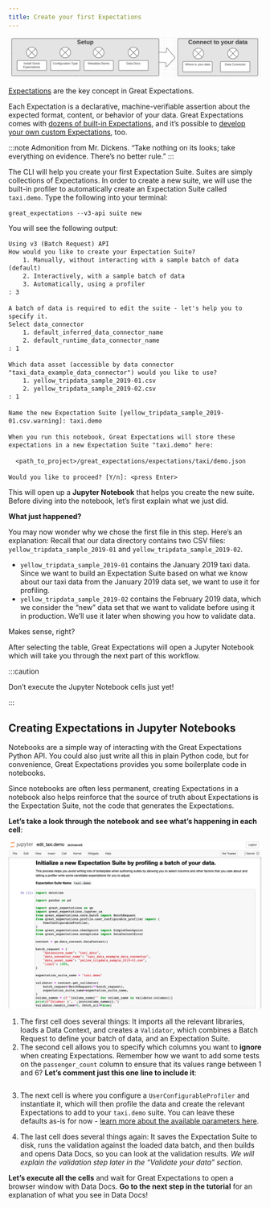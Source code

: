 ```yaml
---
title: Create your first Expectations
---
```

![minimap](../../images/minimap.png)

[Expectations](/docs/reference/expectations/expectations) are the key concept in Great Expectations.

Each Expectation is a declarative, machine-verifiable assertion about the expected format, content, or behavior of your data. Great Expectations comes with [dozens of built-in Expectations](/docs/reference/glossary_of_expectations), and it’s possible to [develop your own custom Expectations](/docs/guides/expectations/creating_custom_expectations/how_to_create_custom_expectations), too.

:::note Admonition from Mr. Dickens.
  “Take nothing on its looks; take everything on evidence. There’s no better rule.”
:::

The CLI will help you create your first Expectation Suite. Suites are simply collections of Expectations. In order to create a new suite, we will use the built-in profiler to automatically create an Expectation Suite called `taxi.demo`. Type the following into your terminal:

```console
great_expectations --v3-api suite new
```

You will see the following output:

```console
Using v3 (Batch Request) API
How would you like to create your Expectation Suite?
    1. Manually, without interacting with a sample batch of data (default)
    2. Interactively, with a sample batch of data
    3. Automatically, using a profiler
: 3

A batch of data is required to edit the suite - let's help you to specify it.
Select data_connector
    1. default_inferred_data_connector_name
    2. default_runtime_data_connector_name
: 1

Which data asset (accessible by data connector "taxi_data_example_data_connector") would you like to use?
    1. yellow_tripdata_sample_2019-01.csv
    2. yellow_tripdata_sample_2019-02.csv
: 1

Name the new Expectation Suite [yellow_tripdata_sample_2019-01.csv.warning]: taxi.demo

When you run this notebook, Great Expectations will store these expectations in a new Expectation Suite "taxi.demo" here:

  <path_to_project>/great_expectations/expectations/taxi/demo.json

Would you like to proceed? [Y/n]: <press Enter>
```

This will open up a **Jupyter Notebook** that helps you create the new suite. Before diving into the notebook, let’s first explain what we just did.

**What just happened?**

You may now wonder why we chose the first file in this step. Here’s an explanation: Recall that our data directory contains two CSV files: `yellow_tripdata_sample_2019-01` and `yellow_tripdata_sample_2019-02`.

  - `yellow_tripdata_sample_2019-01` contains the January 2019 taxi data. Since we want to build an Expectation Suite based on what we know about our taxi data from the January 2019 data set, we want to use it for profiling.
  - `yellow_tripdata_sample_2019-02` contains the February 2019 data, which we consider the “new” data set that we want to validate before using it in production. We’ll use it later when showing you how to validate data.

Makes sense, right?

After selecting the table, Great Expectations will open a Jupyter Notebook which will take you through the next part of this workflow.

:::caution

Don’t execute the Jupyter Notebook cells just yet!

:::

## Creating Expectations in Jupyter Notebooks

Notebooks are a simple way of interacting with the Great Expectations Python API. You could also just write all this in plain Python code, but for convenience, Great Expectations provides you some boilerplate code in notebooks.

Since notebooks are often less permanent, creating Expectations in a notebook also helps reinforce that the source of truth about Expectations is the Expectation Suite, not the code that generates the Expectations.

**Let’s take a look through the notebook and see what’s happening in each cell**:

![edit](../../guides/images/suite_edit_notebook.png)

1. The first cell does several things: It imports all the relevant libraries, loads a Data Context, and creates a `Validator`, which combines a Batch Request to define your batch of data, and an Expectation Suite.
2. The second cell allows you to specify which columns you want to **ignore** when creating Expectations. Remember how we want to add some tests on the `passenger_count` column to ensure that its values range between 1 and 6? **Let’s comment just this one line to include it**:

```python file=../../../tests/integration/docusaurus/tutorials/getting-started/getting_started.py#L55-L60
```

3. The next cell is where you configure a `UserConfigurableProfiler` and instantiate it, which will then profile the data and create the relevant Expectations to add to your `taxi.demo` suite. You can leave these defaults as-is for now - [learn more about the available parameters here](/docs/reference/profilers).

4. The last cell does several things again: It saves the Expectation Suite to disk, runs the validation against the loaded data batch, and then builds and opens Data Docs, so you can look at the validation results. *We will explain the validation step later in the “Validate your data” section.*

**Let’s execute all the cells** and wait for Great Expectations to open a browser window with Data Docs. **Go to the next step in the tutorial** for an explanation of what you see in Data Docs!
